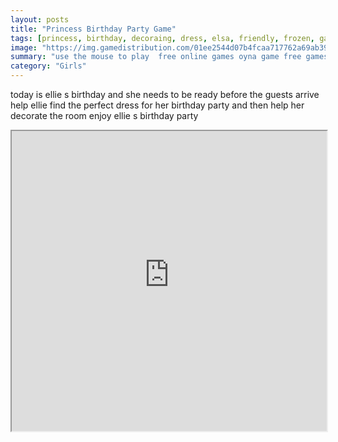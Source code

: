 ```yaml
---
layout: posts
title: "Princess Birthday Party Game"
tags: [princess, birthday, decoraing, dress, elsa, friendly, frozen, games, html5, mobile, princess, free, online, games, oyna, game, free, games, play, play, games]
image: "https://img.gamedistribution.com/01ee2544d07b4fcaa717762a69ab3949.jpg"
summary: "use the mouse to play  free online games oyna game free games play play games"
category: "Girls"
---
```


today is ellie s birthday and she needs to be ready before the guests arrive help ellie find the perfect dress for her birthday party and then help her decorate the room enjoy ellie s birthday party

<iframe width="100%" height="480px;" src="https://html5.gamedistribution.com/01ee2544d07b4fcaa717762a69ab3949/"></iframe>